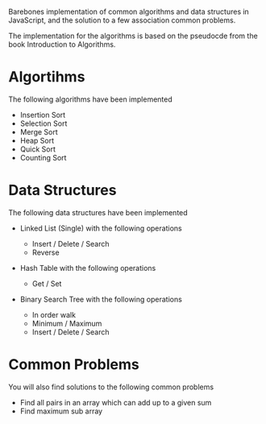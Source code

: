 Barebones implementation of common algorithms and data structures in JavaScript, and the solution to a few association common problems.

The implementation for the algorithms is based on the pseudocde from the book Introduction to Algorithms. 

# Algortihms

The following algorithms have been implemented

- Insertion Sort
- Selection Sort
- Merge Sort
- Heap Sort
- Quick Sort
- Counting Sort

# Data Structures

The following data structures have been implemented

- Linked List (Single) with the following operations
  - Insert / Delete / Search 
  - Reverse

- Hash Table with the following operations
  - Get / Set

- Binary Search Tree with the following operations
  - In order walk
  - Minimum / Maximum
  - Insert / Delete / Search

# Common Problems

You will also find solutions to the following common problems

- Find all pairs in an array which can add up to a given sum
- Find maximum sub array

